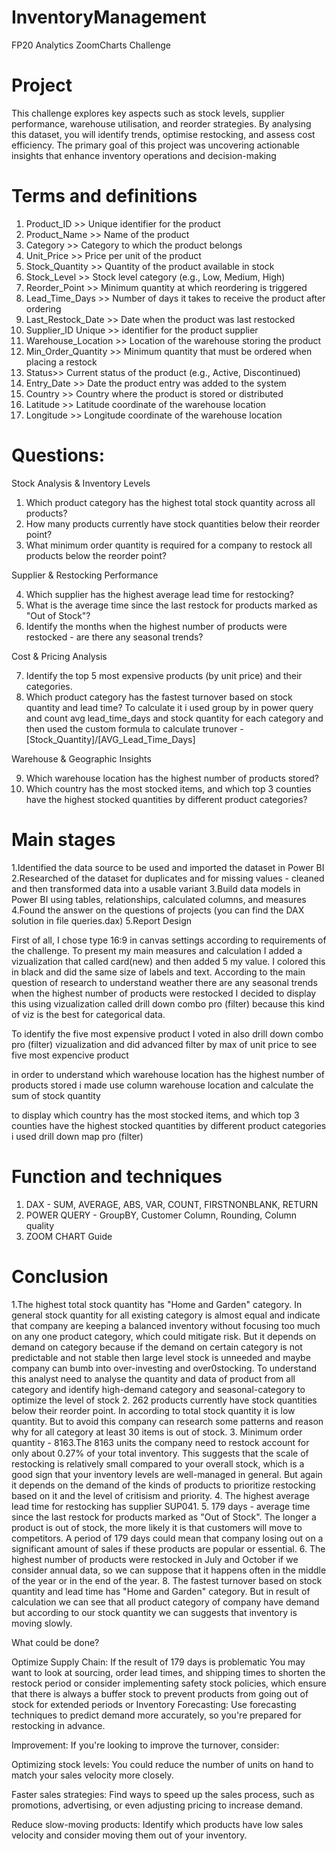 # InventoryManagement
FP20 Analytics ZoomCharts Challenge

# Project

This challenge explores key aspects such as stock levels, supplier performance, warehouse utilisation, and reorder strategies. By analysing this dataset, you will identify trends, optimise restocking, and assess cost efficiency. The primary goal of this project was uncovering actionable insights that enhance inventory operations and decision-making



# Terms and definitions 

1) Product_ID	>> Unique identifier for the product
2) Product_Name >>	Name of the product
3) Category >>	Category to which the product belongs
4) Unit_Price >>	Price per unit of the product
5) Stock_Quantity >>	Quantity of the product available in stock
6) Stock_Level	>> Stock level category (e.g., Low, Medium, High)
7) Reorder_Point	>> Minimum quantity at which reordering is triggered
8) Lead_Time_Days >>	Number of days it takes to receive the product after ordering
9) Last_Restock_Date	>> Date when the product was last restocked
10) Supplier_ID	Unique >> identifier for the product supplier
11) Warehouse_Location >>	Location of the warehouse storing the product
12) Min_Order_Quantity >>	Minimum quantity that must be ordered when placing a restock
13) Status>>	Current status of the product (e.g., Active, Discontinued)
14) Entry_Date >>	Date the product entry was added to the system
15) Country >>	Country where the product is stored or distributed
16) Latitude >>	Latitude coordinate of the warehouse location
17) Longitude >>	Longitude coordinate of the warehouse location





# Questions: 

Stock Analysis & Inventory Levels
1. Which product category has the highest total stock quantity across all products?
2. How many products currently have stock quantities below their reorder point?
3. What minimum order quantity is required for a company to restock all products below the reorder point?


Supplier & Restocking Performance

4. Which supplier has the highest average lead time for restocking?
5. What is the average time since the last restock for products marked as "Out of Stock"?
6. Identify the months when the highest number of products were restocked - are there any seasonal trends?


Cost & Pricing Analysis

7. Identify the top 5 most expensive products (by unit price) and their categories.
8. Which product category has the fastest turnover based on stock quantity and lead time?
   To calculate it i used group by in power query and count avg lead_time_days and stock quantity for each category and then used the custom formula to calculate trunover - [Stock_Quantity]/[AVG_Lead_Time_Days]


Warehouse & Geographic Insights

9. Which warehouse location has the highest number of products stored?
10. Which country has the most stocked items, and which top 3 counties have the highest stocked quantities by different product categories?


# Main stages 
1.Identified the data source to be used and imported the dataset in Power BI
2.Researched of the dataset for duplicates and for missing values - cleaned and then transformed data into a usable variant
3.Build data models in Power BI using tables, relationships, calculated columns, and measures
4.Found the answer on the questions of projects (you can find the DAX solution in file queries.dax)
5.Report Design

First of all, I chose type 16:9 in canvas settings according to requirements of the challenge. To present my main measures and calculation I added a vizualization that called card(new) and then added 5 my value. I colored this in black and did the same size of labels and text.
According to the main question of research to understand weather there are any seasonal trends when the highest number of products were restocked I decided to display this using vizualization called drill down combo pro (filter) because this kind of viz is the best for categorical data.

To identify the five most expensive product I voted in also drill down combo pro (filter) vizualization and did advanced filter by max of unit price to see five most expencive product

in order to understand which warehouse location has the highest number of products stored i made use column warehouse location and calculate the sum of stock quantity 

to display which country has the most stocked items, and which top 3 counties have the highest stocked quantities by different product categories i used drill down map pro (filter)

# Function and techniques
1. DAX - SUM, AVERAGE, ABS, VAR, COUNT, FIRSTNONBLANK, RETURN
2. POWER QUERY - GroupBY, Customer Column, Rounding, Column quality
3. ZOOM CHART Guide
   

# Conclusion 
1.The highest total stock quantity has "Home and Garden" category. In general stock quantity for all existing category is almost equal and indicate that company are keeping a balanced inventory without focusing too much on any one product category, which could mitigate risk. But it depends on demand on category because if the demand on certain category is not predictable and not stable then large level stock is unneeded and maybe company can bumb into over-investing and over0stocking. To understand this analyst need to analyse the quantity and data of product from all category and identify high-demand category and seasonal-category to optimize the level of stock
2. 262 products currently have stock quantities below their reorder point. In according to total stock quantity it is low quantity. But to avoid this company can research some patterns and reason why for all category at least 30 items is out of stock.
3. Minimum order quantity - 8163.The 8163 units the company need to restock account for only about 0.27% of your total inventory. This suggests that the scale of restocking is relatively small compared to your overall stock, which is a good sign that your inventory levels are well-managed in general. But again it depends on the demand of the kinds of products to prioritize restocking based on it and the level of critisism and priority.
4. The highest average lead time for restocking has supplier SUP041.
5. 179 days - average time since the last restock for products marked as "Out of Stock". The longer a product is out of stock, the more likely it is that customers will move to competitors. A period of 179 days could mean that company losing out on a significant amount of sales if these products are popular or essential. 
6. The highest number of products were restocked in July and October if we consider annual data, so we can suppose that it happens often in the middle of the year or in the end of the year.
8. The fastest turnover based on stock quantity and lead time has "Home and Garden" category. But in result of calculation we can see that all product category of company have demand but according to our stock quantity we can suggests that inventory is moving slowly.



What could be done? 

Optimize Supply Chain: If the result of 179 days is problematic You may want to look at sourcing, order lead times, and shipping times to shorten the restock period or consider implementing safety stock policies, which ensure that there is always a buffer stock to prevent products from going out of stock for extended periods or Inventory Forecasting: Use forecasting techniques to predict demand more accurately, so you're prepared for restocking in advance.

Improvement:
If you're looking to improve the turnover, consider:

Optimizing stock levels: You could reduce the number of units on hand to match your sales velocity more closely.

Faster sales strategies: Find ways to speed up the sales process, such as promotions, advertising, or even adjusting pricing to increase demand.

Reduce slow-moving products: Identify which products have low sales velocity and consider moving them out of your inventory.



